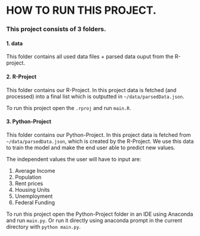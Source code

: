 # HOW TO RUN THIS PROJECT.

### This project consists of 3 folders.

#### 1. data

This folder contains all used data files + parsed data ouput from the R-project.

#### 2. R-Project

This folder contains our R-Project. In this project data is fetched (and processed) into a final list which is outputted in `~/data/parsedData.json`.

To run this project open the `.rproj` and run `main.R`.

#### 3. Python-Project

This folder contains our Python-Project. In this project data is fetched from `~/data/parsedData.json`, which is created by the R-Project. We use this data to train the model and make the end user able to predict new values.

The independent values the user will have to input are:

1. Average Income
2. Population
3. Rent prices
4. Housing Units
5. Unemployment
6. Federal Funding

To run this project open the Python-Project folder in an IDE using Anaconda and run `main.py`. Or run it directly using anaconda prompt in the current directory with `python main.py`.
